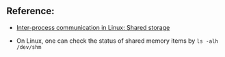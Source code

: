 ## Reference:

* [Inter-process communication in Linux: Shared storage](https://opensource.com/article/19/4/interprocess-communication-linux-storage)

* On Linux, one can check the status of shared memory items by `ls -alh /dev/shm`